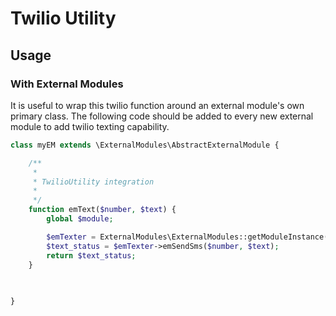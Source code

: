 # Twilio Utility

## Usage




### With External Modules

It is useful to wrap this twilio function around an external module's own primary class.  The following code should be added to every new external module to add twilio texting capability. 
```php
class myEM extends \ExternalModules\AbstractExternalModule {

    /**
     *
     * TwilioUtility integration
     *
     */
    function emText($number, $text) {
        global $module;

        $emTexter = ExternalModules\ExternalModules::getModuleInstance('twilio_utility');
        $text_status = $emTexter->emSendSms($number, $text);
        return $text_status;
    }

    
    
}
```
